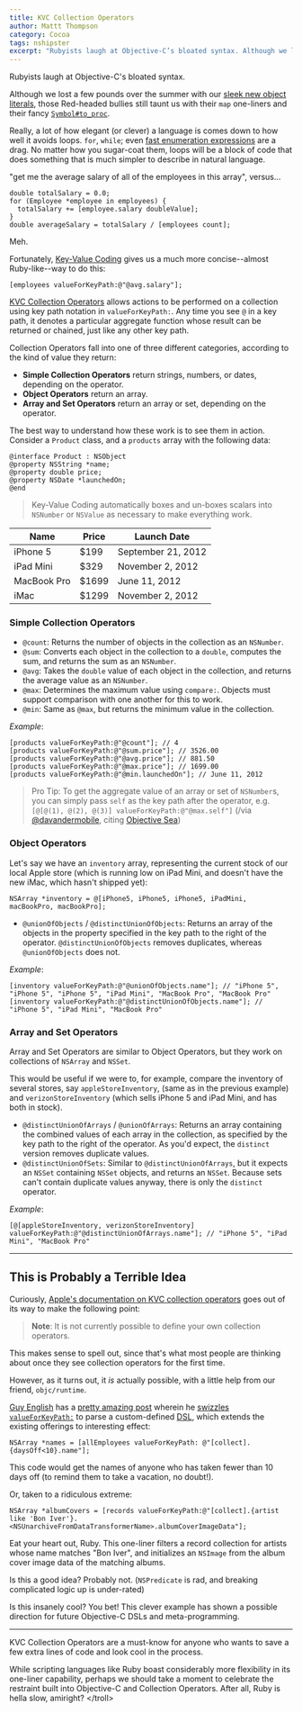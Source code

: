 ```yaml
---
title: KVC Collection Operators
author: Mattt Thompson
category: Cocoa
tags: nshipster
excerpt: "Rubyists laugh at Objective-C’s bloated syntax. Although we lost a few pounds over the summer with our sleek new object literals, those Red-headed bullies still taunt us with their map one-liners and their fancy Symbol#to_proc. Fortunately, Key-Value Coding has an ace up its sleeves."
---
```


Rubyists laugh at Objective-C's bloated syntax.

Although we lost a few pounds over the summer with our [sleek new object literals](http://nshipster.com/at-compiler-directives/), those Red-headed bullies still taunt us with their `map` one-liners and their fancy [`Symbol#to_proc`](http://pragdave.pragprog.com/pragdave/2005/11/symbolto_proc.html).

Really, a lot of how elegant (or clever) a language is comes down to how well it avoids loops. `for`, `while`; even [fast enumeration expressions](http://developer.apple.com/library/ios/#documentation/cocoa/conceptual/objectivec/Chapters/ocFastEnumeration.html) are a drag. No matter how you sugar-coat them, loops will be a block of code that does something that is much simpler to describe in natural language.

"get me the average salary of all of the employees in this array", versus...

~~~{objective-c}
double totalSalary = 0.0;
for (Employee *employee in employees) {
  totalSalary += [employee.salary doubleValue];
}
double averageSalary = totalSalary / [employees count];
~~~

Meh.

Fortunately, [Key-Value Coding](https://developer.apple.com/library/mac/#documentation/Cocoa/Conceptual/KeyValueCoding/Articles/KeyValueCoding.html) gives us a much more concise--almost Ruby-like--way to do this:

~~~{objective-c}
[employees valueForKeyPath:@"@avg.salary"];
~~~

[KVC Collection Operators](https://developer.apple.com/library/mac/#documentation/Cocoa/Conceptual/KeyValueCoding/Articles/CollectionOperators.html#//apple_ref/doc/uid/20002176-BAJEAIEE) allows actions to be performed on a collection using key path notation in `valueForKeyPath:`. Any time you see `@` in a key path, it denotes a particular aggregate function whose result can be returned or chained, just like any other key path.

Collection Operators fall into one of three different categories, according to the kind of value they return:

- **Simple Collection Operators** return strings, numbers, or dates, depending on the operator.
- **Object Operators** return an array.
- **Array and Set Operators** return an array or set, depending on the operator.

The best way to understand how these work is to see them in action. Consider a `Product` class, and a `products` array with the following data:

~~~{objective-c}
@interface Product : NSObject
@property NSString *name;
@property double price;
@property NSDate *launchedOn;
@end
~~~

> Key-Value Coding automatically boxes and un-boxes scalars into `NSNumber` or `NSValue` as necessary to make everything work.

<table>
  <thead>
    <tr>
      <th>Name</th>
      <th>Price</th>
      <th>Launch Date</th>
    </tr>
  </thead>
  <tbody>
    <tr>
      <td>iPhone 5</td>
      <td>$199</td>
      <td>September 21, 2012</td>
    </tr>
    <tr>
      <td>iPad Mini</td>
      <td>$329</td>
      <td>November 2, 2012</td>
    </tr>
    <tr>
      <td>MacBook Pro</td>
      <td>$1699</td>
      <td>June 11, 2012</td>
    </tr>
    <tr>
      <td>iMac</td>
      <td>$1299</td>
      <td>November 2, 2012</td>
    </tr>
  </tbody>
</table>

### Simple Collection Operators

- `@count`: Returns the number of objects in the collection as an `NSNumber`.
- `@sum`: Converts each object in the collection to a `double`, computes the sum, and returns the sum as an `NSNumber`.
- `@avg`: Takes the `double` value of each object in the collection, and returns the average value as an `NSNumber`.
- `@max`: Determines the maximum value using `compare:`. Objects must support comparison with one another for this to work.
- `@min`: Same as `@max`, but returns the minimum value in the collection.

_Example_:

~~~{objective-c}
[products valueForKeyPath:@"@count"]; // 4
[products valueForKeyPath:@"@sum.price"]; // 3526.00
[products valueForKeyPath:@"@avg.price"]; // 881.50
[products valueForKeyPath:@"@max.price"]; // 1699.00
[products valueForKeyPath:@"@min.launchedOn"]; // June 11, 2012
~~~

> Pro Tip: To get the aggregate value of an array or set of `NSNumber`s, you can simply pass `self` as the key path after the operator, e.g. `[@[@(1), @(2), @(3)] valueForKeyPath:@"@max.self"]` (/via [@davandermobile](http://twitter.com/davandermobile), citing [Objective Sea](http://objectivesea.tumblr.com/post/34552840247/max-value-nsset-kvc))

### Object Operators

Let's say we have an `inventory` array, representing the current stock of our local Apple store (which is running low on iPad Mini, and doesn't have the new iMac, which hasn't shipped yet):

~~~{objective-c}
NSArray *inventory = @[iPhone5, iPhone5, iPhone5, iPadMini, macBookPro, macBookPro];
~~~

- `@unionOfObjects` / `@distinctUnionOfObjects`: Returns an array of the objects in the property specified in the key path to the right of the operator. `@distinctUnionOfObjects` removes duplicates, whereas `@unionOfObjects` does not.

_Example_:

~~~{objective-c}
[inventory valueForKeyPath:@"@unionOfObjects.name"]; // "iPhone 5", "iPhone 5", "iPhone 5", "iPad Mini", "MacBook Pro", "MacBook Pro"
[inventory valueForKeyPath:@"@distinctUnionOfObjects.name"]; // "iPhone 5", "iPad Mini", "MacBook Pro"
~~~

### Array and Set Operators

Array and Set Operators are similar to Object Operators, but they work on collections of `NSArray` and `NSSet`.

This would be useful if we were to, for example, compare the inventory of several stores, say `appleStoreInventory`, (same as in the previous example) and `verizonStoreInventory` (which sells iPhone 5 and iPad Mini, and has both in stock).

- `@distinctUnionOfArrays` / `@unionOfArrays`: Returns an array containing the combined values of each array in the collection, as specified by the key path to the right of the operator. As you'd expect, the `distinct` version removes duplicate values.
- `@distinctUnionOfSets`: Similar to `@distinctUnionOfArrays`, but it expects an `NSSet` containing `NSSet` objects, and returns an `NSSet`. Because sets can't contain duplicate values anyway, there is only the `distinct` operator.

_Example_:

~~~{objective-c}
[@[appleStoreInventory, verizonStoreInventory] valueForKeyPath:@"@distinctUnionOfArrays.name"]; // "iPhone 5", "iPad Mini", "MacBook Pro"
~~~

---

## This is Probably a Terrible Idea

Curiously, [Apple's documentation on KVC collection operators](http://developer.apple.com/library/ios/#documentation/cocoa/conceptual/KeyValueCoding/Articles/CollectionOperators.html) goes out of its way to make the following point:

> **Note**: It is not currently possible to define your own collection operators.

This makes sense to spell out, since that's what most people are thinking about once they see collection operators for the first time.

However, as it turns out, it _is_ actually possible, with a little help from our friend, `objc/runtime`.

[Guy English](https://twitter.com/gte) has a [pretty amazing post](http://kickingbear.com/blog/archives/9) wherein he [swizzles `valueForKeyPath:`](https://gist.github.com/4196641#file_kb_collection_extensions.m) to parse a custom-defined [DSL](http://en.wikipedia.org/wiki/Domain-specific_language), which extends the existing offerings to interesting effect:

~~~{objective-c}
NSArray *names = [allEmployees valueForKeyPath: @"[collect].{daysOff<10}.name"];
~~~

This code would get the names of anyone who has taken fewer than 10 days off (to remind them to take a vacation, no doubt!).

Or, taken to a ridiculous extreme:

~~~{objective-c}
NSArray *albumCovers = [records valueForKeyPath:@"[collect].{artist like 'Bon Iver'}.<NSUnarchiveFromDataTransformerName>.albumCoverImageData"];
~~~

Eat your heart out, Ruby. This one-liner filters a record collection for artists whose name matches "Bon Iver", and initializes an `NSImage` from the album cover image data of the matching albums.

Is this a good idea? Probably not. (`NSPredicate` is rad, and breaking complicated logic up is under-rated)

Is this insanely cool? You bet! This clever example has shown a possible direction for future Objective-C DSLs and meta-programming.

---

KVC Collection Operators are a must-know for anyone who wants to save a few extra lines of code and look cool in the process.

While scripting languages like Ruby boast considerably more flexibility in its one-liner capability, perhaps we should take a moment to celebrate the restraint built into Objective-C and Collection Operators. After all, Ruby is hella slow, amiright? &lt;/troll&gt;
